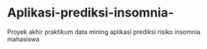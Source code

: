 # Aplikasi-prediksi-insomnia-
Proyek akhir praktikum data mining aplikasi prediksi risiko insomnia mahasiswa
